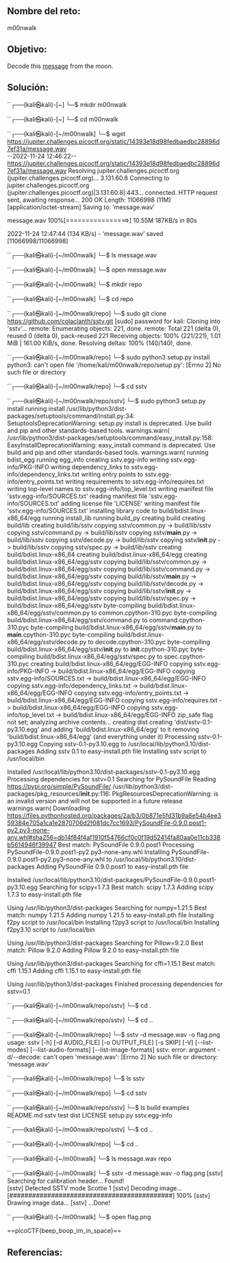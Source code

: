 ## Nombre del reto:
m00nwalk

## Objetivo:
Decode this [message](https://jupiter.challenges.picoctf.org/static/14393e18d98fedbaedbc28896d7ef31a/message.wav) from the moon.

## Solución:
``┌──(kali㉿kali)-[~]
└─$ mkdir m00nwalk
                                                                             
``┌──(kali㉿kali)-[~]
└─$ cd m00nwalk 
                                                                             
``┌──(kali㉿kali)-[~/m00nwalk]
└─$ wget https://jupiter.challenges.picoctf.org/static/14393e18d98fedbaedbc28896d7ef31a/message.wav  
--2022-11-24 12:46:22--  https://jupiter.challenges.picoctf.org/static/14393e18d98fedbaedbc28896d7ef31a/message.wav
Resolving jupiter.challenges.picoctf.org (jupiter.challenges.picoctf.org)... 3.131.60.8
Connecting to jupiter.challenges.picoctf.org (jupiter.challenges.picoctf.org)|3.131.60.8|:443... connected.
HTTP request sent, awaiting response... 200 OK
Length: 11066998 (11M) [application/octet-stream]
Saving to: ‘message.wav’

message.wav         100%[================>]  10.55M   187KB/s    in 80s     

2022-11-24 12:47:44 (134 KB/s) - ‘message.wav’ saved [11066998/11066998]

                                                                             
``┌──(kali㉿kali)-[~/m00nwalk]
└─$ ls
message.wav
                                                                             
``┌──(kali㉿kali)-[~/m00nwalk]
└─$ open message.wav 
                                                                             
``┌──(kali㉿kali)-[~/m00nwalk]
└─$ mkdir repo    
                                                                             
``┌──(kali㉿kali)-[~/m00nwalk]
└─$ cd repo    
                                                                             
``┌──(kali㉿kali)-[~/m00nwalk/repo]
└─$ sudo git clone https://github.com/colaclanth/sstv.git
[sudo] password for kali: 
Cloning into 'sstv'...
remote: Enumerating objects: 221, done.
remote: Total 221 (delta 0), reused 0 (delta 0), pack-reused 221
Receiving objects: 100% (221/221), 1.01 MiB | 161.00 KiB/s, done.
Resolving deltas: 100% (140/140), done.
                                                                             
``┌──(kali㉿kali)-[~/m00nwalk/repo]
└─$ sudo python3 setup.py install
python3: can't open file '/home/kali/m00nwalk/repo/setup.py': [Errno 2] No such file or directory
                                                                             
``┌──(kali㉿kali)-[~/m00nwalk/repo]
└─$ cd sstv 
                                                                             
``┌──(kali㉿kali)-[~/m00nwalk/repo/sstv]
└─$ sudo python3 setup.py install
running install
/usr/lib/python3/dist-packages/setuptools/command/install.py:34: SetuptoolsDeprecationWarning: setup.py install is deprecated. Use build and pip and other standards-based tools.
  warnings.warn(
/usr/lib/python3/dist-packages/setuptools/command/easy_install.py:158: EasyInstallDeprecationWarning: easy_install command is deprecated. Use build and pip and other standards-based tools.
  warnings.warn(
running bdist_egg
running egg_info
creating sstv.egg-info
writing sstv.egg-info/PKG-INFO
writing dependency_links to sstv.egg-info/dependency_links.txt
writing entry points to sstv.egg-info/entry_points.txt
writing requirements to sstv.egg-info/requires.txt
writing top-level names to sstv.egg-info/top_level.txt
writing manifest file 'sstv.egg-info/SOURCES.txt'
reading manifest file 'sstv.egg-info/SOURCES.txt'
adding license file 'LICENSE'
writing manifest file 'sstv.egg-info/SOURCES.txt'
installing library code to build/bdist.linux-x86_64/egg
running install_lib
running build_py
creating build
creating build/lib
creating build/lib/sstv
copying sstv/common.py -> build/lib/sstv
copying sstv/command.py -> build/lib/sstv
copying sstv/__main__.py -> build/lib/sstv
copying sstv/decode.py -> build/lib/sstv
copying sstv/__init__.py -> build/lib/sstv
copying sstv/spec.py -> build/lib/sstv
creating build/bdist.linux-x86_64
creating build/bdist.linux-x86_64/egg
creating build/bdist.linux-x86_64/egg/sstv
copying build/lib/sstv/common.py -> build/bdist.linux-x86_64/egg/sstv
copying build/lib/sstv/command.py -> build/bdist.linux-x86_64/egg/sstv
copying build/lib/sstv/__main__.py -> build/bdist.linux-x86_64/egg/sstv
copying build/lib/sstv/decode.py -> build/bdist.linux-x86_64/egg/sstv
copying build/lib/sstv/__init__.py -> build/bdist.linux-x86_64/egg/sstv
copying build/lib/sstv/spec.py -> build/bdist.linux-x86_64/egg/sstv
byte-compiling build/bdist.linux-x86_64/egg/sstv/common.py to common.cpython-310.pyc
byte-compiling build/bdist.linux-x86_64/egg/sstv/command.py to command.cpython-310.pyc
byte-compiling build/bdist.linux-x86_64/egg/sstv/__main__.py to __main__.cpython-310.pyc
byte-compiling build/bdist.linux-x86_64/egg/sstv/decode.py to decode.cpython-310.pyc
byte-compiling build/bdist.linux-x86_64/egg/sstv/__init__.py to __init__.cpython-310.pyc
byte-compiling build/bdist.linux-x86_64/egg/sstv/spec.py to spec.cpython-310.pyc
creating build/bdist.linux-x86_64/egg/EGG-INFO
copying sstv.egg-info/PKG-INFO -> build/bdist.linux-x86_64/egg/EGG-INFO
copying sstv.egg-info/SOURCES.txt -> build/bdist.linux-x86_64/egg/EGG-INFO
copying sstv.egg-info/dependency_links.txt -> build/bdist.linux-x86_64/egg/EGG-INFO
copying sstv.egg-info/entry_points.txt -> build/bdist.linux-x86_64/egg/EGG-INFO
copying sstv.egg-info/requires.txt -> build/bdist.linux-x86_64/egg/EGG-INFO
copying sstv.egg-info/top_level.txt -> build/bdist.linux-x86_64/egg/EGG-INFO
zip_safe flag not set; analyzing archive contents...
creating dist
creating 'dist/sstv-0.1-py3.10.egg' and adding 'build/bdist.linux-x86_64/egg' to it
removing 'build/bdist.linux-x86_64/egg' (and everything under it)
Processing sstv-0.1-py3.10.egg
Copying sstv-0.1-py3.10.egg to /usr/local/lib/python3.10/dist-packages
Adding sstv 0.1 to easy-install.pth file
Installing sstv script to /usr/local/bin

Installed /usr/local/lib/python3.10/dist-packages/sstv-0.1-py3.10.egg
Processing dependencies for sstv=0.1
Searching for PySoundFile
Reading https://pypi.org/simple/PySoundFile/
/usr/lib/python3/dist-packages/pkg_resources/__init__.py:116: PkgResourcesDeprecationWarning:  is an invalid version and will not be supported in a future release
  warnings.warn(
Downloading https://files.pythonhosted.org/packages/2a/b3/0b871e5fd31b9a8e54b4ee359384e705a1ca1e2870706d2f081dc7cc1693/PySoundFile-0.9.0.post1-py2.py3-none-any.whl#sha256=db14f84f4af1910f54766cf0c0f19d52414fa80aa0e11cb338b5614946f39947
Best match: PySoundFile 0.9.0.post1
Processing PySoundFile-0.9.0.post1-py2.py3-none-any.whl
Installing PySoundFile-0.9.0.post1-py2.py3-none-any.whl to /usr/local/lib/python3.10/dist-packages
Adding PySoundFile 0.9.0.post1 to easy-install.pth file

Installed /usr/local/lib/python3.10/dist-packages/PySoundFile-0.9.0.post1-py3.10.egg
Searching for scipy=1.7.3
Best match: scipy 1.7.3
Adding scipy 1.7.3 to easy-install.pth file

Using /usr/lib/python3/dist-packages
Searching for numpy=1.21.5
Best match: numpy 1.21.5
Adding numpy 1.21.5 to easy-install.pth file
Installing f2py script to /usr/local/bin
Installing f2py3 script to /usr/local/bin
Installing f2py3.10 script to /usr/local/bin

Using /usr/lib/python3/dist-packages
Searching for Pillow=9.2.0
Best match: Pillow 9.2.0
Adding Pillow 9.2.0 to easy-install.pth file

Using /usr/lib/python3/dist-packages
Searching for cffi=1.15.1
Best match: cffi 1.15.1
Adding cffi 1.15.1 to easy-install.pth file

Using /usr/lib/python3/dist-packages
Finished processing dependencies for sstv=0.1
                                                                             
``┌──(kali㉿kali)-[~/m00nwalk/repo/sstv]
└─$ cd .   
                                                                             
``┌──(kali㉿kali)-[~/m00nwalk/repo/sstv]
└─$ cd ..
                                                                             
``┌──(kali㉿kali)-[~/m00nwalk/repo]
└─$ sstv -d message.wav -o flag.png
usage: sstv [-h] [-d AUDIO_FILE] [-o OUTPUT_FILE] [-s SKIP] [-V]
            [--list-modes] [--list-audio-formats] [--list-image-formats]
sstv: error: argument -d/--decode: can't open 'message.wav': [Errno 2] No such file or directory: 'message.wav'
                                                                             
``┌──(kali㉿kali)-[~/m00nwalk/repo]
└─$ ls
sstv
                                                                             
``┌──(kali㉿kali)-[~/m00nwalk/repo]
└─$ cd sstv 
                                                                             
``┌──(kali㉿kali)-[~/m00nwalk/repo/sstv]
└─$ ls
build  examples  README.md  sstv           test
dist   LICENSE   setup.py   sstv.egg-info
                                                                             
``┌──(kali㉿kali)-[~/m00nwalk/repo/sstv]
└─$ cd ..  
                                                                             
``┌──(kali㉿kali)-[~/m00nwalk/repo]
└─$ cd ..
                                                                             
``┌──(kali㉿kali)-[~/m00nwalk]
└─$ ls
message.wav  repo
                                                                             
``┌──(kali㉿kali)-[~/m00nwalk]
└─$ sstv -d message.wav -o flag.png
[sstv] Searching for calibration header... Found!    
[sstv] Detected SSTV mode Scottie 1
[sstv] Decoding image...   [###########################################] 100%
[sstv] Drawing image data...
[sstv] ...Done!
                                                                             
``┌──(kali㉿kali)-[~/m00nwalk]
└─$ open flag.png  


==picoCTF{beep_boop_im_in_space}==

## Referencias: